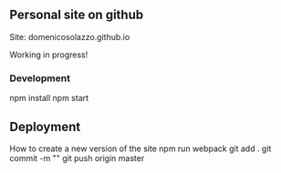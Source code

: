 ## Personal site on github
Site: domenicosolazzo.github.io

Working in progress!


### Development
   npm install
   npm start

## Deployment
How to create a new version of the site
   npm run webpack
   git add .
   git commit -m "<your awesome message>"
   git push origin master
  

